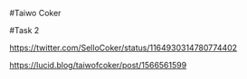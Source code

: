 #Taiwo Coker

#Task 2

https://twitter.com/SelloCoker/status/1164930314780774402

https://lucid.blog/taiwofcoker/post/1566561599